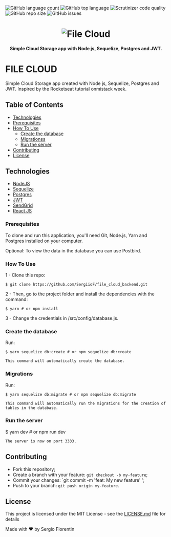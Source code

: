 ![GitHub language count](https://img.shields.io/github/languages/count/SergiioF/file_cloud_backend)
![GitHub top language](https://img.shields.io/github/languages/top/SergiioF/file_cloud_backend)
![Scrutinizer code quality](https://img.shields.io/scrutinizer/quality/g/SergiioF/file_cloud_backend)
![GitHub repo size](https://img.shields.io/github/repo-size/SergiioF/file_cloud_backend)
![GitHub issues](https://img.shields.io/github/issues/SergiioF/file_cloud_backend)



<h1 align="center">
    <img alt="File Cloud" src="https://res.cloudinary.com/infoinfomas/image/upload/v1592172890/backup-file_jrfyqc.png" />
    <br>
</h1>


<h4 align="center">
  Simple Cloud Storage app with Node js, Sequelize, Postgres and JWT.
</h4>


# FILE CLOUD

Simple Cloud Storage app created with Node js, Sequelize, Postgres and JWT. Inspired by the Rocketseat tutorial onmistack week.


## Table of Contents
<!--ts-->
  * [Technologies](#technologies)
  * [Prerequisites](#prerequisites)
  * [How To Use](#how-to-use)
      * [Create the database](#create-the-database)
      * [Migrationss](#Migrations)
      * [Run the server](#run-the-server)
   * [Contributing](#contributing)
   * [License](#license)
<!--te-->

## Technologies

-  [NodeJS](https://nodejs.org/es/)
-  [Sequelize](https://sequelize.org/)
-  [Postgres](https://www.postgresql.org/)
-  [JWT](https://jwt.io/)
-  [SendGrid](https://sendgrid.com/)
-  [React JS](https://es.reactjs.org/)


### Prerequisites

To clone and run this application, you'll need Git, Node.js, Yarn and Postgres installed on your computer. 

Optional: To view the data in the database you can use Postbird.


### How To Use

  1 - Clone this repo: 

    $ git clone https://github.com/SergiioF/file_cloud_backend.git

  2 - Then, go to the project folder and install the dependencies with the command:

    $ yarn # or npm install

  3 - Change the credentials in /src/config/database.js.

### Create the database

Run:

    $ yarn sequelize db:create # or npm sequelize db:create
   
    This command will automatically create the database.

### Migrations

Run:

    $ yarn sequelize db:migrate # or npm sequelize db:migrate
  
    This command will automatically run the migrations for the creation of tables in the database.

### Run the server

  $ yarn dev # or npm run dev

    The server is now on port 3333.


## Contributing

- Fork this repository;
- Create a branch with your feature: `git checkout -b my-feature`;
- Commit your changes: `git commit -m 'feat: My new feature' ';
- Push to your branch: `git push origin my-feature`.


## License

This project is licensed under the MIT License - see the [LICENSE.md](LICENSE.md) file for details


Made with ♥ by Sergio Florentin